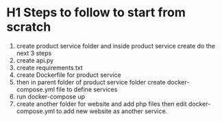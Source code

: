 # H1 Steps to follow to start from scratch
1. create product service folder and inside product service create do the next 3 steps
2. create api.py
3. create requirements.txt
4. create Dockerfile for product service
5. then in parent folder of product service folder create docker-compose.yml file to define services
6. run docker-compose up
7. create another folder for website and add php files then edit docker-compose.yml to add new website as another service.

